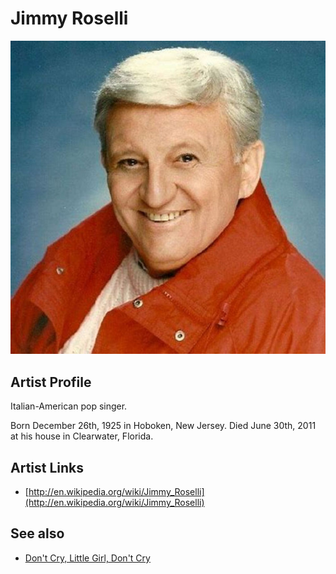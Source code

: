 # Jimmy Roselli

![](../../assets/artists/Jimmy_Roselli.png)

## Artist Profile

Italian-American pop singer.

Born December 26th, 1925 in Hoboken, New Jersey. 
Died June 30th, 2011 at his house in Clearwater, Florida.

## Artist Links

- [http://en.wikipedia.org/wiki/Jimmy_Roselli](http://en.wikipedia.org/wiki/Jimmy_Roselli)


## See also

- [Don't Cry, Little Girl, Don't Cry](Dont_Cry__Little_Girl__Dont_Cry.md)

